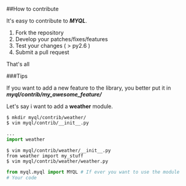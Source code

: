 ##How to contribute

It's easy to contribute to ***MYQL***. 

1. Fork the repository
2. Develop your patches/fixes/features
3. Test your changes ( > py2.6 )
4. Submit a pull request

That's all

###Tips

If you want to add a new feature to the library, you better put it in ***myql/contrib/my_awesome_feature/***

Let's say i want to add a **weather** module.

```shell
$ mkdir myql/contrib/weather/
$ vim myql/contrib/__init__.py
```

```python
...
import weather
```

```shell
$ vim myql/contrib/weather/__init__.py
from weather import my_stuff
$ vim myql/contrib/weather/weather.py
```

```python
from myql.myql import MYQL # If ever you want to use the module
# Your code
```

